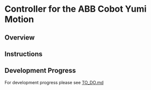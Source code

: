 # Controller for the ABB Cobot Yumi Motion

## Overview

## Instructions

## Development Progress

For development progress please see [TO_DO.md](TO_DO.md)
